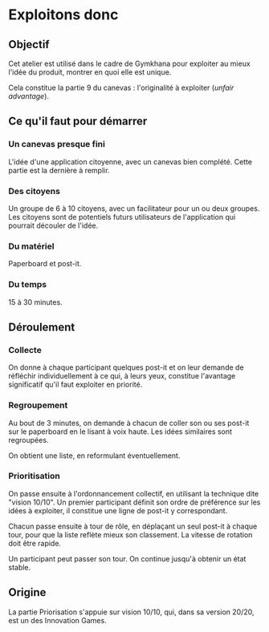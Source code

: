 # Exploitons donc

## Objectif
Cet atelier est utilisé dans le cadre de Gymkhana pour exploiter au mieux l'idée du produit, montrer en quoi elle est unique.

Cela constitue la partie 9 du canevas : l'originalité à exploiter (*unfair advantage*).

## Ce qu'il faut pour démarrer

### Un canevas presque fini
L'idée d'une application citoyenne, avec un canevas bien complété.
Cette partie est la dernière à remplir.

### Des citoyens
Un groupe de 6 à 10 citoyens, avec un facilitateur pour un ou deux groupes. Les citoyens sont de potentiels futurs utilisateurs de l'application qui pourrait découler de l'idée.

### Du matériel
Paperboard et post-it.

### Du temps
15 à 30 minutes.

## Déroulement

### Collecte
On donne à chaque participant quelques post-it et on leur demande de réfléchir individuellement à ce qui, à leurs yeux, constitue l'avantage significatif qu'il faut exploiter en priorité.

### Regroupement
Au bout de 3 minutes, on demande à chacun de coller son ou ses post-it sur le paperboard en le lisant à voix haute.
Les idées similaires sont regroupées.

On obtient une liste, en reformulant éventuellement.

### Prioritisation
On passe ensuite à l'ordonnancement collectif, en utilisant la technique dite "vision 10/10".
Un premier participant définit son ordre de préférence sur les idées à exploiter, il constitue une ligne de post-it y correspondant.

Chacun passe ensuite à tour de rôle, en déplaçant un seul post-it à chaque tour, pour que la liste reflète mieux son classement. La vitesse de rotation doit être rapide.

Un participant peut passer son tour.
On continue jusqu'à obtenir un état stable.

## Origine
La partie Priorisation s'appuie sur vision 10/10, qui, dans sa version 20/20, est un des Innovation Games.
